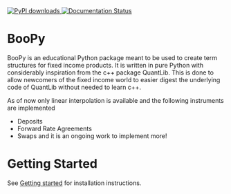 <a href="https://pypi.org/project/boopy/">
    <img src="https://img.shields.io/pypi/v/boopy?label=PyPI%20version&logo=python&logoColor=white" alt="PyPI downloads">
</a>
<a href='https://boopy.readthedocs.io/en/latest/?badge=latest'>
    <img src='https://readthedocs.org/projects/boopy/badge/?version=latest' alt='Documentation Status' />
</a>

# BooPy
BooPy is an educational Python package meant to be used to create term structures for fixed income products. It is written in pure Python with considerably inspiration from the c++ package QuantLib. This is done to allow newcomers of the fixed income world to easier digest the underlying code of QuantLib without needed to learn c++.

As of now only linear interpolation is available and the following instruments are implemented
- Deposits
- Forward Rate Agreements
- Swaps
and it is an ongoing work to implement more!

# Getting Started
See [Getting started](https://boopy.readthedocs.io/en/latest/index.html) for installation instructions.
